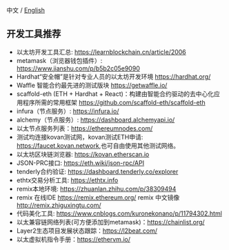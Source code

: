 中文 / [English](https://github.com/Dapp-Learning-DAO/Dapp-Learning/blob/main/docs/develop-tools-en.md)

## 开发工具推荐    
- 以太坊开发工具汇总: <https://learnblockchain.cn/article/2006>
- metamask（浏览器钱包插件）: <https://www.jianshu.com/p/b5b2c05e9090>
- Hardhat“安全帽”是针对专业人员的以太坊开发环境  https://hardhat.org/
- Waffle 智能合约最先进的测试版块 https://getwaffle.io/
- scaffold-eth (ETH + Hardhat + React)：构建由智能合约驱动的去中心化应用程序所需的常用框架 https://github.com/scaffold-eth/scaffold-eth
- infura（节点服务）: <https://infura.io/>
- alchemy（节点服务）: <https://dashboard.alchemyapi.io/>
- 以太节点服务列表：<https://ethereumnodes.com/>
- 测试均连接kovan测试网，kovan测试ETH申请: <https://faucet.kovan.network>,也可自由使用其他测试网络。
- 以太坊区块链浏览器: <https://kovan.etherscan.io>
- JSON-PRC接口: <https://eth.wiki/json-rpc/API>
- tenderly合约验证: <https://dashboard.tenderly.co/explorer>
- ethtx交易分析工具: <https://ethtx.info>
- remix本地环境: <https://zhuanlan.zhihu.com/p/38309494>
- remix 在线IDE <https://remix.ethereum.org/>  remix 中文镜像 <http://remix.zhiguxingtu.com/>
- 代码美化工具: <https://www.cnblogs.com/kuronekonano/p/11794302.html>
- 以太兼容链网络列表(可方便添加到metamask)：<https://chainlist.org/>
- Layer2生态项目发展状态跟踪：<https://l2beat.com/>
- 以太虚拟机指令手册：<https://ethervm.io/>
